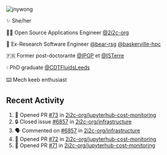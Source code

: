 ![jnywong](https://readme-typing-svg.demolab.com/?font=Intel+One+Mono&size=36&duration=3000&pause=1000&color=6bc46d&vCenter=true&width=170&lines=jnywong)

✨ She/her

👩‍💻 Open Source Applications Engineer [@2i2c-org](https://2i2c.org/)

🐻 Ex-Research Software Engineer [@bear-rsg](https://github.com/bear-rsg) [@baskerville-hpc](https://github.com/baskerville-hpc) 

🇫🇷 Former post-doctorante [@IPGP](https://github.com/IPGP) et [@ISTerre](https://www.isterre.fr/) 

💧 PhD graduate [@CDTFluidsLeeds](https://fluid-dynamics.leeds.ac.uk/) 

⌨️ Mech keeb enthusiast 

## Recent Activity 

<!--START_SECTION:activity-->
1. 💪 Opened PR [#73](undefined) in [2i2c-org/jupyterhub-cost-monitoring](https://github.com/2i2c-org/jupyterhub-cost-monitoring)
2. 🔒 Closed issue [#6857](https://github.com/2i2c-org/infrastructure/issues/6857) in [2i2c-org/infrastructure](https://github.com/2i2c-org/infrastructure)
3. 🗣 Commented on [#6857](https://github.com/2i2c-org/infrastructure/issues/6857#issuecomment-3415205796) in [2i2c-org/infrastructure](https://github.com/2i2c-org/infrastructure)
4. 💪 Opened PR [#72](undefined) in [2i2c-org/jupyterhub-cost-monitoring](https://github.com/2i2c-org/jupyterhub-cost-monitoring)
5. 💪 Opened PR [#71](undefined) in [2i2c-org/jupyterhub-cost-monitoring](https://github.com/2i2c-org/jupyterhub-cost-monitoring)
<!--END_SECTION:activity-->
